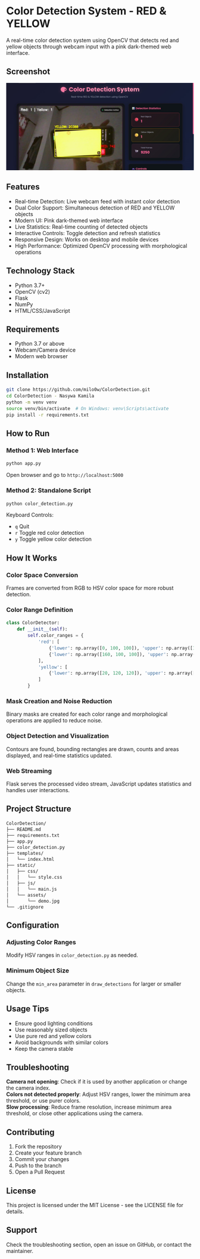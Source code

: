 # Color Detection System - RED & YELLOW

A real-time color detection system using OpenCV that detects red and yellow objects through webcam input with a pink dark-themed web interface.

## Screenshot

![Color Detection Demo](static/assets/demo.jpg)

## Features

- Real-time Detection: Live webcam feed with instant color detection
- Dual Color Support: Simultaneous detection of RED and YELLOW objects
- Modern UI: Pink dark-themed web interface
- Live Statistics: Real-time counting of detected objects
- Interactive Controls: Toggle detection and refresh statistics
- Responsive Design: Works on desktop and mobile devices
- High Performance: Optimized OpenCV processing with morphological operations

## Technology Stack

- Python 3.7+
- OpenCV (cv2)
- Flask
- NumPy
- HTML/CSS/JavaScript

## Requirements

- Python 3.7 or above
- Webcam/Camera device
- Modern web browser

## Installation

```bash
git clone https://github.com/milo0w/ColorDetection.git
cd ColorDetection - Nasywa Kamila
python -m venv venv
source venv/bin/activate  # On Windows: venv\Scripts\activate
pip install -r requirements.txt
```

## How to Run

### Method 1: Web Interface
```bash
python app.py
```
Open browser and go to `http://localhost:5000`

### Method 2: Standalone Script
```bash
python color_detection.py
```

Keyboard Controls:
- `q` Quit
- `r` Toggle red color detection
- `y` Toggle yellow color detection

## How It Works

### Color Space Conversion
Frames are converted from RGB to HSV color space for more robust detection.

### Color Range Definition
```python
class ColorDetector:
    def __init__(self):
        self.color_ranges = {
            'red': [
                {'lower': np.array([0, 100, 100]), 'upper': np.array([10, 255, 255])},
                {'lower': np.array([160, 100, 100]), 'upper': np.array([179, 255, 255])}
            ],
            'yellow': [
                {'lower': np.array([20, 120, 120]), 'upper': np.array([35, 255, 255])}
            ]
        }
```
### Mask Creation and Noise Reduction
Binary masks are created for each color range and morphological operations are applied to reduce noise.

### Object Detection and Visualization
Contours are found, bounding rectangles are drawn, counts and areas displayed, and real-time statistics updated.

### Web Streaming
Flask serves the processed video stream, JavaScript updates statistics and handles user interactions.

## Project Structure

```
ColorDetection/
├── README.md
├── requirements.txt
├── app.py
├── color_detection.py
├── templates/
│   └── index.html
├── static/
│   ├── css/
│   │   └── style.css
│   ├── js/
│   │   └── main.js
│   └── assets/
│       └── demo.jpg
└── .gitignore
```

## Configuration

### Adjusting Color Ranges
Modify HSV ranges in `color_detection.py` as needed.

### Minimum Object Size
Change the `min_area` parameter in `draw_detections` for larger or smaller objects.

## Usage Tips

- Ensure good lighting conditions
- Use reasonably sized objects
- Use pure red and yellow colors
- Avoid backgrounds with similar colors
- Keep the camera stable

## Troubleshooting

**Camera not opening**: Check if it is used by another application or change the camera index.  
**Colors not detected properly**: Adjust HSV ranges, lower the minimum area threshold, or use purer colors.  
**Slow processing**: Reduce frame resolution, increase minimum area threshold, or close other applications using the camera.

## Contributing

1. Fork the repository
2. Create your feature branch
3. Commit your changes
4. Push to the branch
5. Open a Pull Request

## License

This project is licensed under the MIT License - see the LICENSE file for details.

## Support

Check the troubleshooting section, open an issue on GitHub, or contact the maintainer.
